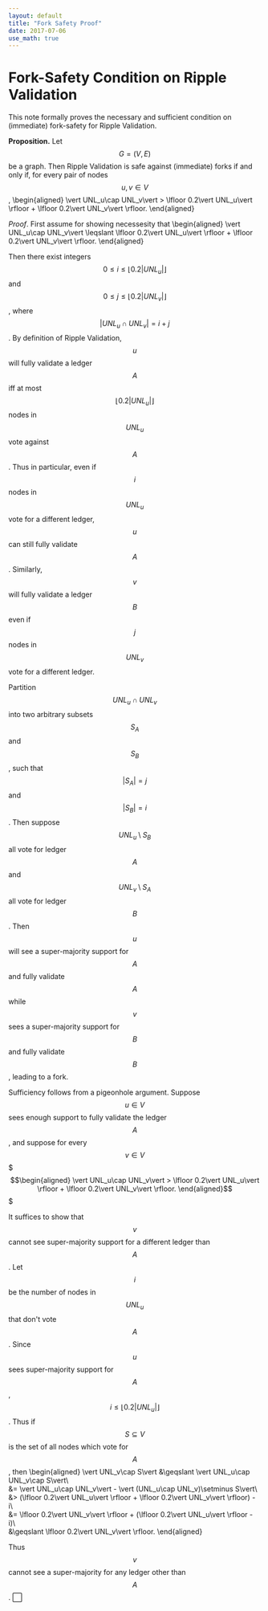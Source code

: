 ```yaml
---
layout: default
title: "Fork Safety Proof"
date: 2017-07-06
use_math: true
---
```


# Fork-Safety Condition on Ripple Validation

This note formally proves the necessary and sufficient condition on (immediate) fork-safety for Ripple Validation.

**Proposition.** Let $$G=(V,E)$$ be a graph. Then Ripple Validation is safe against (immediate) forks if and only if, for every pair of nodes $$u,v\in V$$,
\begin{aligned}
\vert UNL_u\cap UNL_v\vert > \lfloor 0.2\vert UNL_u\vert \rfloor + \lfloor 0.2\vert UNL_v\vert \rfloor.
\end{aligned}

*Proof*. First assume for showing necessesity that
\begin{aligned}
\vert UNL_u\cap UNL_v\vert \leqslant \lfloor 0.2\vert UNL_u\vert \rfloor + \lfloor 0.2\vert UNL_v\vert \rfloor.
\end{aligned}

Then there exist integers $$0\leqslant i\leqslant \lfloor 0.2\vert UNL_u\vert \rfloor$$ and $$0\leqslant j\leqslant \lfloor 0.2\vert UNL_v\vert \rfloor$$, where $$\vert UNL_u\cap UNL_v\vert=i+j$$. By definition of Ripple Validation, $$u$$ will fully validate a ledger $$A$$ iff at most $$\lfloor 0.2\vert UNL_u\vert \rfloor$$ nodes in $$UNL_u$$ vote against $$A$$. Thus in particular, even if $$i$$ nodes in $$UNL_u$$ vote for a different ledger, $$u$$ can still fully validate $$A$$. Similarly, $$v$$ will fully validate a ledger $$B$$ even if $$j$$ nodes in $$UNL_v$$ vote for a different ledger.

Partition $$UNL_u\cap UNL_v$$ into two arbitrary subsets $$S_A$$ and $$S_B$$, such that $$\vert S_A\vert=j$$ and $$\vert S_B\vert=i$$. Then suppose $$UNL_u\setminus S_B$$ all vote for ledger $$A$$ and $$UNL_v\setminus S_A$$ all vote for ledger $$B$$. Then $$u$$ will see a super-majority support for $$A$$ and fully validate $$A$$ while $$v$$ sees a super-majority support for $$B$$ and fully validate $$B$$, leading to a fork.

Sufficiency follows from a pigeonhole argument. Suppose $$u\in V$$ sees enough support to fully validate the ledger $$A$$, and suppose for every $$v\in V$$
$$$\begin{aligned}
\vert UNL_u\cap UNL_v\vert > \lfloor 0.2\vert UNL_u\vert \rfloor + \lfloor 0.2\vert UNL_v\vert \rfloor.
\end{aligned}$$$

It suffices to show that $$v$$ cannot see super-majority support for a different ledger than $$A$$. Let $$i$$ be the number of nodes in $$UNL_u$$ that don't vote $$A$$. Since $$u$$ sees super-majority support for $$A$$, $$i\leqslant\lfloor 0.2\vert UNL_u\vert \rfloor$$. Thus if $$S\subseteq V$$ is the set of all nodes which vote for $$A$$, then
\begin{aligned}
\vert UNL_v\cap S\vert &\geqslant \vert UNL_u\cap UNL_v\cap S\vert\\\
&= \vert UNL_u\cap UNL_v\vert - \vert (UNL_u\cap UNL_v)\setminus S\vert\\\
&> (\lfloor 0.2\vert UNL_u\vert \rfloor + \lfloor 0.2\vert UNL_v\vert \rfloor) - i\\\
&= \lfloor 0.2\vert UNL_v\vert \rfloor + (\lfloor 0.2\vert UNL_u\vert \rfloor - i)\\\
&\geqslant \lfloor 0.2\vert UNL_v\vert \rfloor.
\end{aligned}

Thus $$v$$ cannot see a super-majority for any ledger other than $$A$$. ⬜
